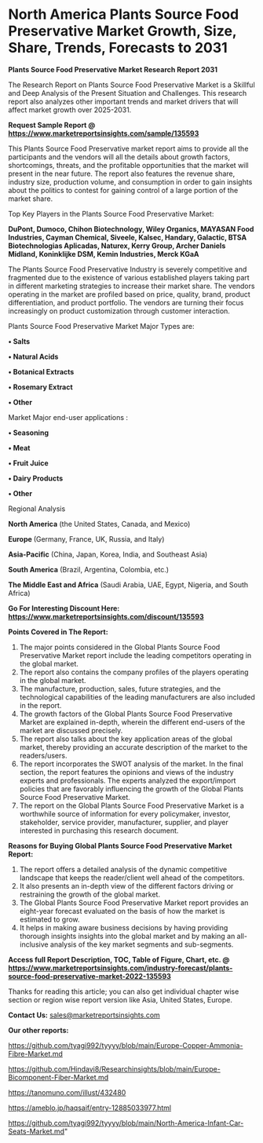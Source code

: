 # North America Plants Source Food Preservative Market Growth, Size, Share, Trends, Forecasts to 2031

<strong>Plants Source Food Preservative Market Research Report 2031</strong>

The Research Report on Plants Source Food Preservative Market is a Skillful and Deep Analysis of the Present Situation and Challenges. This research report also analyzes other important trends and market drivers that will affect market growth over 2025-2031.

<strong>Request Sample Report @ <a href=https://www.marketreportsinsights.com/sample/135593>https://www.marketreportsinsights.com/sample/135593</a></strong>

This Plants Source Food Preservative market report aims to provide all the participants and the vendors will all the details about growth factors, shortcomings, threats, and the profitable opportunities that the market will present in the near future. The report also features the revenue share, industry size, production volume, and consumption in order to gain insights about the politics to contest for gaining control of a large portion of the market share.

Top Key Players in the Plants Source Food Preservative Market:

<strong>DuPont, Dumoco, Chihon Biotechnology, Wiley Organics, MAYASAN Food Industries, Cayman Chemical, Siveele, Kalsec, Handary, Galactic, BTSA Biotechnologias Aplicadas, Naturex, Kerry Group, Archer Daniels Midland, Koninklijke DSM, Kemin Industries, Merck KGaA</strong>

The Plants Source Food Preservative Industry is severely competitive and fragmented due to the existence of various established players taking part in different marketing strategies to increase their market share. The vendors operating in the market are profiled based on price, quality, brand, product differentiation, and product portfolio. The vendors are turning their focus increasingly on product customization through customer interaction.

Plants Source Food Preservative Market Major Types are:

<strong>• Salts

• Natural Acids

• Botanical Extracts

• Rosemary Extract

• Other</strong>

Market Major end-user applications :

<strong>• Seasoning

• Meat

• Fruit Juice

• Dairy Products

• Other</strong>

Regional Analysis

</u><strong><b>North America</b></strong> (the United States, Canada, and Mexico)

<strong><b>Europe </b></strong>(Germany, France, UK, Russia, and Italy)

<strong><b>Asia-Pacific</b></strong> (China, Japan, Korea, India, and Southeast Asia)

<strong><b>South America</b></strong> (Brazil, Argentina, Colombia, etc.)

<strong><b>The Middle East and Africa</b></strong> (Saudi Arabia, UAE, Egypt, Nigeria, and South Africa)

<strong>Go For Interesting Discount Here: <a href=https://www.marketreportsinsights.com/discount/135593>https://www.marketreportsinsights.com/discount/135593</a></strong>

<strong>Points Covered in The Report:</strong>
<ol>
  <li>The major points considered in the Global Plants Source Food Preservative Market report include the leading competitors operating in the global market.</li>
  <li>The report also contains the company profiles of the players operating in the global market.</li>
  <li>The manufacture, production, sales, future strategies, and the technological capabilities of the leading manufacturers are also included in the report.</li>
  <li>The growth factors of the Global Plants Source Food Preservative Market are explained in-depth, wherein the different end-users of the market are discussed precisely.</li>
  <li>The report also talks about the key application areas of the global market, thereby providing an accurate description of the market to the readers/users.</li>
  <li>The report incorporates the SWOT analysis of the market. In the final section, the report features the opinions and views of the industry experts and professionals. The experts analyzed the export/import policies that are favorably influencing the growth of the Global Plants Source Food Preservative Market.</li>
  <li>The report on the Global Plants Source Food Preservative Market is a worthwhile source of information for every policymaker, investor, stakeholder, service provider, manufacturer, supplier, and player interested in purchasing this research document.</li>
</ol>
<strong>Reasons for Buying Global Plants Source Food Preservative Market Report:</strong>

<ol>
  <li>The report offers a detailed analysis of the dynamic competitive landscape that keeps the reader/client well ahead of the competitors.</li>
  <li>It also presents an in-depth view of the different factors driving or restraining the growth of the global market.</li>
  <li>The Global Plants Source Food Preservative Market report provides an eight-year forecast evaluated on the basis of how the market is estimated to grow.</li>
  <li>It helps in making aware business decisions by having providing thorough insights insights into the global market and by making an all-inclusive analysis of the key market segments and sub-segments.</li>
</ol>
<strong>Access full Report Description, TOC, Table of Figure, Chart, etc. @ <a href=https://www.marketreportsinsights.com/industry-forecast/plants-source-food-preservative-market-2022-135593>https://www.marketreportsinsights.com/industry-forecast/plants-source-food-preservative-market-2022-135593</a></strong>


Thanks for reading this article; you can also get individual chapter wise section or region wise report version like Asia, United States, Europe.

<strong>Contact Us:</strong>
sales@marketreportsinsights.com

<strong>Our other reports:</strong>

<a href=https://github.com/tyagi992/tyyyy/blob/main/Europe-Copper-Ammonia-Fibre-Market.md>https://github.com/tyagi992/tyyyy/blob/main/Europe-Copper-Ammonia-Fibre-Market.md</a>

<a href=https://github.com/Hindavi8/Researchinsights/blob/main/Europe-Bicomponent-Fiber-Market.md>https://github.com/Hindavi8/Researchinsights/blob/main/Europe-Bicomponent-Fiber-Market.md</a>

<a href=https://tanomuno.com/illust/432480>https://tanomuno.com/illust/432480</a>

<a href=https://ameblo.jp/haqsaif/entry-12885033977.html>https://ameblo.jp/haqsaif/entry-12885033977.html</a>

<a href=https://github.com/tyagi992/tyyyy/blob/main/North-America-Infant-Car-Seats-Market.md>https://github.com/tyagi992/tyyyy/blob/main/North-America-Infant-Car-Seats-Market.md</a>"
